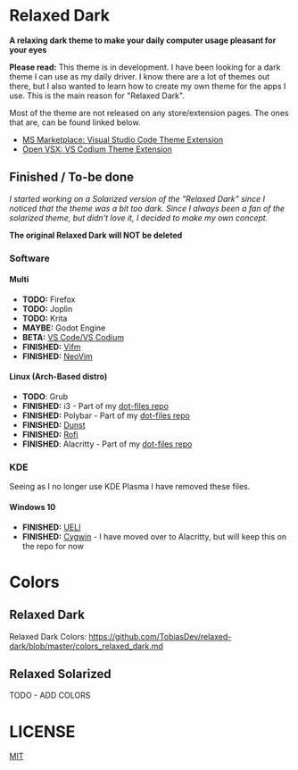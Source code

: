 # Relaxed Dark
**A relaxing dark theme to make your daily computer usage pleasant for your eyes**

**Please read:** This theme is in development. I have been looking for a dark theme I can use as my daily driver. I know there are a lot of themes out there, but I also wanted to learn how to create my own theme for the apps I use. This is the main reason for "Relaxed Dark".

Most of the theme are not released on any store/extension pages. The ones that are, can be found linked below.

- [MS Marketplace: Visual Studio Code Theme Extension](https://marketplace.visualstudio.com/items?itemName=TobiasDev.relaxed-dark)
- [Open VSX: VS Codium Theme Extension](https://open-vsx.org/extension/TobiasDev/relaxed-dark)

## Finished / To-be done
_I started working on a Solarized version of the "Relaxed Dark" since I noticed that the theme was a bit too dark. Since I always been a fan of the solarized theme, but didn't love it, I decided to make my own concept._

**The original Relaxed Dark will NOT be deleted**

### Software
#### Multi
- **TODO:** Firefox
- **TODO:** Joplin
- **TODO:** Krita
- **MAYBE:** Godot Engine
- **BETA:** [VS Code/VS Codium](https://github.com/TobiasDev/relaxed-dark/tree/master/Apps/VSCode)
- **FINISHED:** [Vifm](https://github.com/TobiasDev/relaxed-dark/tree/master/Apps/Vifm)
- **FINISHED:** [NeoVim](https://github.com/TobiasDev/relaxed-dark/tree/master/Apps/NeoVim)

#### Linux (Arch-Based distro)
- **TODO**: Grub
- **FINISHED:** i3 - Part of my [dot-files repo](https://github.com/TobiasDev/dot-files/tree/master/i3)
- **FINISHED:** Polybar - Part of my [dot-files repo](https://github.com/TobiasDev/dot-files/tree/master/polybar)
- **FINISHED:** [Dunst](https://github.com/TobiasDev/relaxed-dark/tree/master/Apps/Dunst)
- **FINISHED:** [Rofi](https://github.com/TobiasDev/relaxed-dark/tree/master/Apps/Rofi)
- **FINISHED**: Alacritty - Part of my [dot-files repo](https://github.com/TobiasDev/dot-files/tree/master/alacritty)

### KDE
Seeing as I no longer use KDE Plasma I have removed these files.

#### Windows 10
- **FINISHED:** [UELI](https://github.com/TobiasDev/relaxed-dark/tree/master/Apps/UELI)
- **FINISHED:** [Cygwin](https://github.com/TobiasDev/relaxed-dark/tree/master/Apps/Cygwin) - I have moved over to Alacritty, but will keep this on the repo for now

# Colors
## Relaxed Dark
Relaxed Dark Colors: https://github.com/TobiasDev/relaxed-dark/blob/master/colors_relaxed_dark.md

## Relaxed Solarized
TODO - ADD COLORS

# LICENSE
[MIT](https://github.com/TobiasDev/relaxed-dark/blob/master/LICENSE)
